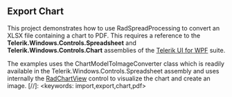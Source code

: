 ##  Export Chart 
This project demonstrates how to use RadSpreadProcessing to convert an XLSX file containing a chart to PDF. This requires a reference to the **Telerik.Windows.Controls.Spreadsheet** and **Telerik.Windows.Controls.Chart** assemblies of the [Telerik UI for WPF](https://docs.telerik.com/devtools/wpf/introduction) suite. 

The examples uses the ChartModelToImageConverter class which is readily available in the Telerik.Windows.Controls.Spreadsheet assembly and uses internally the [RadChartView](https://docs.telerik.com/devtools/wpf/controls/radchartview/overview) control to visualize the chart and create an image.
[//]: <keywords: import,export,chart,pdf>
